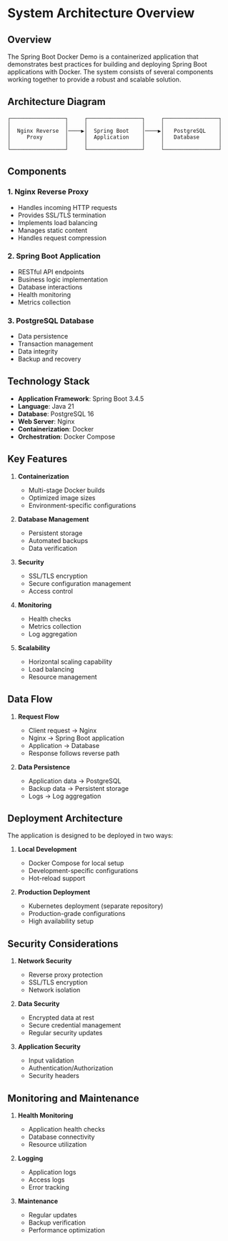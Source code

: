 # System Architecture Overview

## Overview

The Spring Boot Docker Demo is a containerized application that demonstrates best practices for building and deploying Spring Boot applications with Docker. The system consists of several components working together to provide a robust and scalable solution.

## Architecture Diagram

```
┌─────────────────┐     ┌─────────────────┐     ┌─────────────────┐
│                 │     │                 │     │                 │
│  Nginx Reverse  │────▶│  Spring Boot    │────▶│   PostgreSQL    │
│     Proxy       │     │  Application    │     │   Database      │
│                 │     │                 │     │                 │
└─────────────────┘     └─────────────────┘     └─────────────────┘
```

## Components

### 1. Nginx Reverse Proxy
- Handles incoming HTTP requests
- Provides SSL/TLS termination
- Implements load balancing
- Manages static content
- Handles request compression

### 2. Spring Boot Application
- RESTful API endpoints
- Business logic implementation
- Database interactions
- Health monitoring
- Metrics collection

### 3. PostgreSQL Database
- Data persistence
- Transaction management
- Data integrity
- Backup and recovery

## Technology Stack

- **Application Framework**: Spring Boot 3.4.5
- **Language**: Java 21
- **Database**: PostgreSQL 16
- **Web Server**: Nginx
- **Containerization**: Docker
- **Orchestration**: Docker Compose

## Key Features

1. **Containerization**
   - Multi-stage Docker builds
   - Optimized image sizes
   - Environment-specific configurations

2. **Database Management**
   - Persistent storage
   - Automated backups
   - Data verification

3. **Security**
   - SSL/TLS encryption
   - Secure configuration management
   - Access control

4. **Monitoring**
   - Health checks
   - Metrics collection
   - Log aggregation

5. **Scalability**
   - Horizontal scaling capability
   - Load balancing
   - Resource management

## Data Flow

1. **Request Flow**
   - Client request → Nginx
   - Nginx → Spring Boot application
   - Application → Database
   - Response follows reverse path

2. **Data Persistence**
   - Application data → PostgreSQL
   - Backup data → Persistent storage
   - Logs → Log aggregation

## Deployment Architecture

The application is designed to be deployed in two ways:

1. **Local Development**
   - Docker Compose for local setup
   - Development-specific configurations
   - Hot-reload support

2. **Production Deployment**
   - Kubernetes deployment (separate repository)
   - Production-grade configurations
   - High availability setup

## Security Considerations

1. **Network Security**
   - Reverse proxy protection
   - SSL/TLS encryption
   - Network isolation

2. **Data Security**
   - Encrypted data at rest
   - Secure credential management
   - Regular security updates

3. **Application Security**
   - Input validation
   - Authentication/Authorization
   - Security headers

## Monitoring and Maintenance

1. **Health Monitoring**
   - Application health checks
   - Database connectivity
   - Resource utilization

2. **Logging**
   - Application logs
   - Access logs
   - Error tracking

3. **Maintenance**
   - Regular updates
   - Backup verification
   - Performance optimization 
